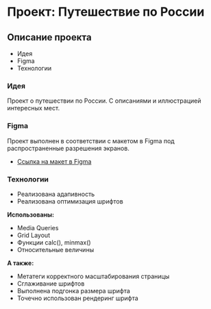 # Проект: Путешествие по России

## Описание проекта ##
* Идея
* Figma
* Технологии

### Идея ###

Проект о путешествии по России.
С описаниями и иллюстрацией интересных мест.

### Figma ###

Проект выполнен в соответствии с макетом в Figma под распространенные разрешения экранов.

* [Ссылка на макет в Figma](https://www.figma.com/file/5S2WSbEFL6awjVWJ0NWL8Q/Sprint-3_-Russia-_-desktop-mobile?node-id=28503%3A0)

### Технологии ###

* Реализована адапивность 
* Реализована оптимизация шрифтов

**Использованы:** 

* Media Queries
* Grid Layout
* Функции calc(), minmax()
* Относительные величины

__А также:__

* Метатеги корректного масштабирования страницы
* Сглаживание шрифтов
* Выполнена подгонка размера шрифта
* Точечно использован рендеринг шрифта